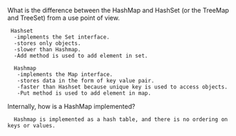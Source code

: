 
What is the difference between the HashMap and HashSet (or the TreeMap and TreeSet) from a use point of view.

     Hashset
      -implements the Set interface.
      -stores only objects.
      -slower than Hashmap.
      -Add method is used to add element in set.

      Hashmap
       -implements the Map interface.
       -stores data in the form of key value pair.
       -faster than Hashset because unique key is used to access objects.
       -Put method is used to add element in map.

Internally, how is a HashMap implemented?

      Hashmap is implemented as a hash table, and there is no ordering on keys or values.
	    	    